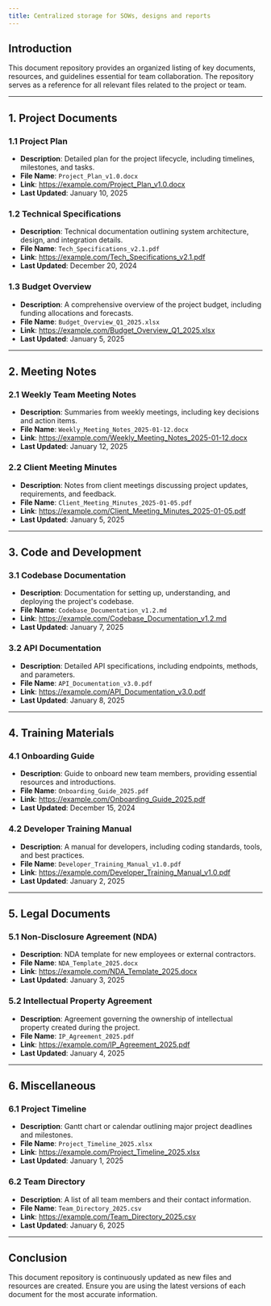 ```yaml
---
title: Centralized storage for SOWs, designs and reports
---
```


## Introduction
This document repository provides an organized listing of key documents, resources, and guidelines essential for team collaboration. The repository serves as a reference for all relevant files related to the project or team.

---

## 1. Project Documents

### 1.1 Project Plan
- **Description**: Detailed plan for the project lifecycle, including timelines, milestones, and tasks.
- **File Name**: `Project_Plan_v1.0.docx`
- **Link**: https://example.com/Project_Plan_v1.0.docx
- **Last Updated**: January 10, 2025

### 1.2 Technical Specifications
- **Description**: Technical documentation outlining system architecture, design, and integration details.
- **File Name**: `Tech_Specifications_v2.1.pdf`
- **Link**: https://example.com/Tech_Specifications_v2.1.pdf
- **Last Updated**: December 20, 2024

### 1.3 Budget Overview
- **Description**: A comprehensive overview of the project budget, including funding allocations and forecasts.
- **File Name**: `Budget_Overview_Q1_2025.xlsx`
- **Link**: https://example.com/Budget_Overview_Q1_2025.xlsx
- **Last Updated**: January 5, 2025

---

## 2. Meeting Notes

### 2.1 Weekly Team Meeting Notes
- **Description**: Summaries from weekly meetings, including key decisions and action items.
- **File Name**: `Weekly_Meeting_Notes_2025-01-12.docx`
- **Link**: https://example.com/Weekly_Meeting_Notes_2025-01-12.docx
- **Last Updated**: January 12, 2025

### 2.2 Client Meeting Minutes
- **Description**: Notes from client meetings discussing project updates, requirements, and feedback.
- **File Name**: `Client_Meeting_Minutes_2025-01-05.pdf`
- **Link**: https://example.com/Client_Meeting_Minutes_2025-01-05.pdf
- **Last Updated**: January 5, 2025

---

## 3. Code and Development

### 3.1 Codebase Documentation
- **Description**: Documentation for setting up, understanding, and deploying the project's codebase.
- **File Name**: `Codebase_Documentation_v1.2.md`
- **Link**: https://example.com/Codebase_Documentation_v1.2.md
- **Last Updated**: January 7, 2025

### 3.2 API Documentation
- **Description**: Detailed API specifications, including endpoints, methods, and parameters.
- **File Name**: `API_Documentation_v3.0.pdf`
- **Link**: https://example.com/API_Documentation_v3.0.pdf
- **Last Updated**: January 8, 2025

---

## 4. Training Materials

### 4.1 Onboarding Guide
- **Description**: Guide to onboard new team members, providing essential resources and introductions.
- **File Name**: `Onboarding_Guide_2025.pdf`
- **Link**: https://example.com/Onboarding_Guide_2025.pdf
- **Last Updated**: December 15, 2024

### 4.2 Developer Training Manual
- **Description**: A manual for developers, including coding standards, tools, and best practices.
- **File Name**: `Developer_Training_Manual_v1.0.pdf`
- **Link**: https://example.com/Developer_Training_Manual_v1.0.pdf
- **Last Updated**: January 2, 2025

---

## 5. Legal Documents

### 5.1 Non-Disclosure Agreement (NDA)
- **Description**: NDA template for new employees or external contractors.
- **File Name**: `NDA_Template_2025.docx`
- **Link**: https://example.com/NDA_Template_2025.docx
- **Last Updated**: January 3, 2025

### 5.2 Intellectual Property Agreement
- **Description**: Agreement governing the ownership of intellectual property created during the project.
- **File Name**: `IP_Agreement_2025.pdf`
- **Link**: https://example.com/IP_Agreement_2025.pdf
- **Last Updated**: January 4, 2025

---

## 6. Miscellaneous

### 6.1 Project Timeline
- **Description**: Gantt chart or calendar outlining major project deadlines and milestones.
- **File Name**: `Project_Timeline_2025.xlsx`
- **Link**: https://example.com/Project_Timeline_2025.xlsx
- **Last Updated**: January 1, 2025

### 6.2 Team Directory
- **Description**: A list of all team members and their contact information.
- **File Name**: `Team_Directory_2025.csv`
- **Link**: https://example.com/Team_Directory_2025.csv
- **Last Updated**: January 6, 2025

---

## Conclusion
This document repository is continuously updated as new files and resources are created. Ensure you are using the latest versions of each document for the most accurate information.


